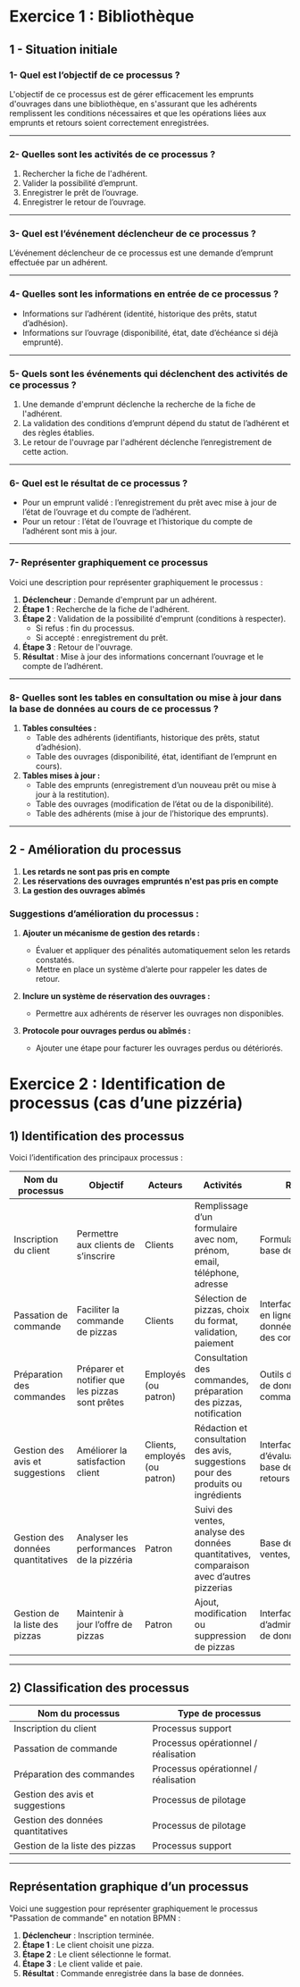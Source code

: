 # Exercice 1 : Bibliothèque

## 1 - Situation initiale 

### 1- Quel est l’objectif de ce processus ?
L'objectif de ce processus est de gérer efficacement les emprunts d'ouvrages dans une bibliothèque, en s'assurant que les adhérents remplissent les conditions nécessaires et que les opérations liées aux emprunts et retours soient correctement enregistrées.

---

### 2- Quelles sont les activités de ce processus ?
1. Rechercher la fiche de l'adhérent.
2. Valider la possibilité d’emprunt.
3. Enregistrer le prêt de l’ouvrage.
4. Enregistrer le retour de l’ouvrage.

---

### 3- Quel est l’événement déclencheur de ce processus ?
L’événement déclencheur de ce processus est une demande d’emprunt effectuée par un adhérent.

---

### 4- Quelles sont les informations en entrée de ce processus ?
- Informations sur l’adhérent (identité, historique des prêts, statut d’adhésion).
- Informations sur l’ouvrage (disponibilité, état, date d’échéance si déjà emprunté).

---

### 5- Quels sont les événements qui déclenchent des activités de ce processus ?
1. Une demande d'emprunt déclenche la recherche de la fiche de l'adhérent.
2. La validation des conditions d’emprunt dépend du statut de l’adhérent et des règles établies.
3. Le retour de l'ouvrage par l'adhérent déclenche l’enregistrement de cette action.

---

### 6- Quel est le résultat de ce processus ?
- Pour un emprunt validé : l’enregistrement du prêt avec mise à jour de l’état de l’ouvrage et du compte de l’adhérent.
- Pour un retour : l’état de l’ouvrage et l’historique du compte de l’adhérent sont mis à jour.

---

### 7- Représenter graphiquement ce processus
Voici une description pour représenter graphiquement le processus :
1. **Déclencheur** : Demande d'emprunt par un adhérent.
2. **Étape 1** : Recherche de la fiche de l'adhérent.
3. **Étape 2** : Validation de la possibilité d'emprunt (conditions à respecter).
   - Si refus : fin du processus.
   - Si accepté : enregistrement du prêt.
4. **Étape 3** : Retour de l'ouvrage.
5. **Résultat** : Mise à jour des informations concernant l’ouvrage et le compte de l’adhérent.

---

### 8- Quelles sont les tables en consultation ou mise à jour dans la base de données au cours de ce processus ?
1. **Tables consultées :**
   - Table des adhérents (identifiants, historique des prêts, statut d’adhésion).
   - Table des ouvrages (disponibilité, état, identifiant de l’emprunt en cours).
2. **Tables mises à jour :**
   - Table des emprunts (enregistrement d’un nouveau prêt ou mise à jour à la restitution).
   - Table des ouvrages (modification de l’état ou de la disponibilité).
   - Table des adhérents (mise à jour de l’historique des emprunts).

--- 

## 2 - Amélioration du processus 

1. **Les retards ne sont pas pris en compte**
2. **Les réservations des ouvrages empruntés n'est pas pris en compte** 
3. **La gestion des ouvrages abîmés** 

### Suggestions d’amélioration du processus :
1. **Ajouter un mécanisme de gestion des retards :** 
   - Évaluer et appliquer des pénalités automatiquement selon les retards constatés.
   - Mettre en place un système d’alerte pour rappeler les dates de retour.

2. **Inclure un système de réservation des ouvrages :**
   - Permettre aux adhérents de réserver les ouvrages non disponibles.

3. **Protocole pour ouvrages perdus ou abîmés :**
   - Ajouter une étape pour facturer les ouvrages perdus ou détériorés.

# Exercice 2 : Identification de processus (cas d’une pizzéria)

## 1) Identification des processus

Voici l’identification des principaux processus :

| **Nom du processus**          | **Objectif**                                              | **Acteurs**                  | **Activités**                                                                 | **Ressources**                                                                                                                                          |
|--------------------------------|----------------------------------------------------------|------------------------------|-------------------------------------------------------------------------------|----------------------------------------------------------------------------------------------------------------------------------------------------------|
| Inscription du client          | Permettre aux clients de s’inscrire                      | Clients                     | Remplissage d’un formulaire avec nom, prénom, email, téléphone, adresse        | Formulaire d’inscription, base de données clients                                                                                                       |
| Passation de commande          | Faciliter la commande de pizzas                          | Clients                     | Sélection de pizzas, choix du format, validation, paiement                    | Interface de commande en ligne, base de données des pizzas et des commandes                                                                             |
| Préparation des commandes      | Préparer et notifier que les pizzas sont prêtes          | Employés (ou patron)        | Consultation des commandes, préparation des pizzas, notification               | Outils de cuisine, base de données des commandes                                                                                                        |
| Gestion des avis et suggestions| Améliorer la satisfaction client                         | Clients, employés (ou patron)| Rédaction et consultation des avis, suggestions pour des produits ou ingrédients | Interface d’évaluation/suggestion, base de données des retours clients                                                                                  |
| Gestion des données quantitatives | Analyser les performances de la pizzéria               | Patron                      | Suivi des ventes, analyse des données quantitatives, comparaison avec d’autres pizzerias | Base de données des ventes, outils d’analyse                                                                                                            |
| Gestion de la liste des pizzas | Maintenir à jour l’offre de pizzas                       | Patron                      | Ajout, modification ou suppression de pizzas                                  | Interface d’administration, base de données des pizzas                                                                                                  |

---

## 2) Classification des processus

| **Nom du processus**          | **Type de processus**               |
|--------------------------------|-------------------------------------|
| Inscription du client          | Processus support                  |
| Passation de commande          | Processus opérationnel / réalisation |
| Préparation des commandes      | Processus opérationnel / réalisation |
| Gestion des avis et suggestions| Processus de pilotage              |
| Gestion des données quantitatives | Processus de pilotage             |
| Gestion de la liste des pizzas | Processus support                  |

---

## Représentation graphique d’un processus

Voici une suggestion pour représenter graphiquement le processus "Passation de commande" en notation BPMN :
1. **Déclencheur** : Inscription terminée.
2. **Étape 1** : Le client choisit une pizza.
3. **Étape 2** : Le client sélectionne le format.
4. **Étape 3** : Le client valide et paie.
5. **Résultat** : Commande enregistrée dans la base de données.





